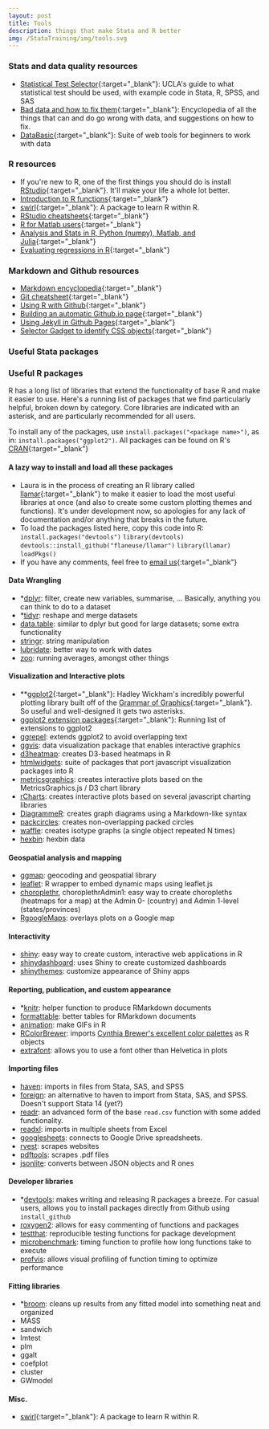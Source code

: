 ```yaml
---
layout: post
title: Tools
description: things that make Stata and R better
img: /StataTraining/img/tools.svg
---
```



### Stats and data quality resources
- [Statistical Test Selector](http://www.ats.ucla.edu/stat/mult_pkg/whatstat/){:target="_blank"}: UCLA's guide to what statistical test should be used, with example code in Stata, R, SPSS, and SAS
- [Bad data and how to fix them](https://github.com/Quartz/bad-data-guide){:target="_blank"}: Encyclopedia of all the things that can and do go wrong with data, and suggestions on how to fix.
- [DataBasic](https://www.databasic.io/en/){:target="_blank"}: Suite of web tools for beginners to work with data



### R resources
- If you're new to R, one of the first things you should do is install [RStudio](https://www.rstudio.com/products/rstudio/){:target="_blank"}.  It'll make your life a whole lot better.
- [Introduction to R functions](http://adv-r.had.co.nz/Vocabulary.html){:target="_blank"}
- [swirl](http://swirlstats.com/){:target="_blank"}: A package to learn R within R.
- [RStudio cheatsheets](https://www.rstudio.com/resources/cheatsheets/){:target="_blank"}
- [R for Matlab users](http://mathesaurus.sourceforge.net/octave-r.html){:target="_blank"}
- [Analysis and Stats in R, Python (numpy), Matlab, and Julia](http://hyperpolyglot.org/numerical-analysis){:target="_blank"}
- [Evaluating regressions in R](http://www.statmethods.net/stats/rdiagnostics.html){:target="_blank"}


### Markdown and Github resources
- [Markdown encyclopedia](http://daringfireball.net/projects/markdown/){:target="_blank"}
- [Git cheatsheet](http://ndpsoftware.com/git-cheatsheet.html){:target="_blank"}
- [Using R with Github](http://r-pkgs.had.co.nz/git.html){:target="_blank"}
- [Building an automatic Github.io page](https://help.github.com/articles/creating-pages-with-the-automatic-generator/){:target="_blank"}
- [Using Jekyll in Github Pages](https://help.github.com/articles/using-jekyll-as-a-static-site-generator-with-github-pages/){:target="_blank"}
- [Selector Gadget to identify CSS objects](http://selectorgadget.com/){:target="_blank"}

### Useful Stata packages


### Useful R packages
R has a long list of libraries that extend the functionality of base R and make it easier to use. Here's a running list of packages that we find particularly helpful, broken down by category. Core libraries are indicated with an asterisk, and are particularly recommended for all users.

To install any of the packages, use `install.packages("<package name>")`, as in: `install.packages("ggplot2")`. All packages can be found on R's [CRAN](https://cran.r-project.org/){:target="_blank"}

#### A lazy way to install and load all these packages
- Laura is in the process of creating an R library called [llamar](https://github.com/flaneuse/llamar){:target="_blank"} to make it easier to load the most useful libraries at once (and also to create some custom plotting themes and functions). It's under development now, so apologies for any lack of documentation and/or anything that breaks in the future.
- To load the packages listed here, copy this code into R:
`install.packages("devtools")`
`library(devtools)`
`devtools::install_github("flaneuse/llamar")`
`library(llamar)`
`loadPkgs()`
- If you have any comments, feel free to [email us](mailto:flaneuseks@gmail.com){:target="_blank"}

#### Data Wrangling
- *[dplyr](https://github.com/hadley/dplyr): filter, create new variables, summarise, ... Basically, anything you can think to do to a dataset
- *[tidyr](https://github.com/hadley/tidyr): reshape and merge datasets
- [data.table](https://github.com/Rdatatable/data.table): similar to dplyr but good for large datasets; some extra functionality
- [stringr](https://github.com/hadley/stringr): string manipulation
- [lubridate](https://github.com/hadley/lubridate): better way to work with dates
- [zoo](https://cran.r-project.org/web/packages/zoo/index.html): running averages, amongst other things


#### Visualization and Interactive plots
- **[ggplot2](http://ggplot2.org/){:target="_blank"}: Hadley Wickham's incredibly powerful plotting library built off of the [Grammar of Graphics](http://www.amazon.com/The-Grammar-Graphics-Statistics-Computing/dp/0387245448){:target="_blank"}. So useful and well-designed it gets two asterisks.
- [ggplot2 extension packages](http://www.ggplot2-exts.org/){:target="_blank"}: Running list of extensions to ggplot2
- [ggrepel](https://github.com/slowkow/ggrepel): extends ggplot2 to avoid overlapping text
- [ggvis](ggvis.rstudio.com): data visualization package that enables interactive graphics
- [d3heatmap](https://github.com/rstudio/d3heatmap): creates D3-based heatmaps in R
- [htmlwidgets](http://www.htmlwidgets.org/): suite of packages that port javascript visualization packages into R
- [metricsgraphics](http://hrbrmstr.github.io/metricsgraphics/): creates interactive plots based on the MetricsGraphics.js / D3 chart library
- [rCharts](http://rcharts.io/): creates interactive plots based on several javascript charting libraries
- [DiagrammeR](http://rich-iannone.github.io/DiagrammeR/): creates graph diagrams using a Markdown-like syntax
- [packcircles](https://github.com/mbedward/packcircles): creates non-overlapping packed circles
- [waffle](https://github.com/hrbrmstr/waffle): creates isotype graphs (a single object repeated N times)
- [hexbin](https://github.com/edzer/hexbin): hexbin data

#### Geospatial analysis and mapping
- [ggmap](https://github.com/dkahle/ggmap): geocoding and geospatial library
- [leaflet](https://rstudio.github.io/leaflet/): R wrapper to embed dynamic maps using leaflet.js
- [choroplethr](https://github.com/trulia/choroplethr), choroplethrAdmin1: easy way to create choropleths (heatmaps for a map) at the Admin 0- (country) and Admin 1-level (states/provinces)
- [RgoogleMaps](https://cran.r-project.org/web/packages/RgoogleMaps/RgoogleMaps.pdf): overlays plots on a Google map

#### Interactivity
- [shiny](http://shiny.rstudio.com/): easy way to create custom, interactive web applications in R
- [shinydashboard](https://rstudio.github.io/shinydashboard/): uses Shiny to create customized dashboards
- [shinythemes](https://rstudio.github.io/shinythemes/): customize appearance of Shiny apps

#### Reporting, publication, and custom appearance
- *[knitr](http://yihui.name/knitr/): helper function to produce RMarkdown documents
- [formattable](http://renkun.me/formattable/): better tables for RMarkdown documents
- [animation](http://yihui.name/animation/): make GIFs in R
- [RColorBrewer](https://cran.r-project.org/web/packages/RColorBrewer/index.html): imports [Cynthia Brewer's excellent color palettes](http://colorbrewer2.org/) as R objects
- [extrafont](https://www.r-project.org/nosvn/pandoc/extrafont.html): allows you to use a font other than Helvetica in plots


#### Importing files
- [haven](https://github.com/hadley/haven): imports in files from Stata, SAS, and SPSS
- [foreign](https://cran.r-project.org/web/packages/foreign/foreign.pdf): an alternative to haven to import from Stata, SAS, and SPSS. Doesn't support Stata 14 (yet?)
- [readr](https://github.com/hadley/readr): an advanced form of the base `read.csv` function with some added functionality.
- [readxl](https://github.com/hadley/readxl): imports in multiple sheets from Excel
- [googlesheets](https://github.com/jennybc/googlesheets): connects to Google Drive spreadsheets.
- [rvest](https://github.com/hadley/rvest): scrapes websites
- [pdftools](https://github.com/ropensci/pdftools): scrapes .pdf files
- [jsonlite](https://cran.r-project.org/web/packages/jsonlite/vignettes/json-aaquickstart.html): converts between JSON objects and R ones

#### Developer libraries
- *[devtools](https://www.rstudio.com/products/rpackages/devtools/): makes writing and releasing R packages a breeze. For casual users, allows you to install packages directly from Github using `install_github`
- [roxygen2](https://github.com/klutometis/roxygen): allows for easy commenting of functions and packages
- [testthat](https://github.com/hadley/testthat): reproducible testing functions for package development 
- [microbenchmark](https://cran.r-project.org/web/packages/microbenchmark/index.html): timing function to profile how long functions take to execute
- [profvis](https://rpubs.com/wch/123888): allows visual profiling of function timing to optimize performance

#### Fitting libraries
- *[broom](https://github.com/dgrtwo/broom): cleans up results from any fitted model into something neat and organized
- MASS
- sandwich 
- lmtest
- plm
- ggalt
- coefplot
- cluster
- GWmodel

#### Misc.
- [swirl](http://swirlstats.com/){:target="_blank"}: A package to learn R within R.
